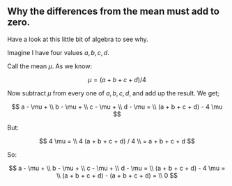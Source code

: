 ## Why the differences from the mean must add to zero.

Have a look at this little bit of algebra to see why.

Imagine I have four values $a, b, c, d$.

Call the mean $\mu$.  As we know:

$$
\mu = (a + b + c + d) / 4
$$

Now subtract $\mu$ from every one of $a, b, c, d$, and add up the result.  We
get;

$$
a - \mu + \\
b - \mu + \\
c - \mu + \\
d - \mu = \\
(a + b + c + d) - 4 \mu
$$

But:

$$
4 \mu = \\
4 (a + b + c + d) / 4 \\
= a + b + c + d
$$

So:

$$
a - \mu + \\
b - \mu + \\
c - \mu + \\
d - \mu = \\
(a + b + c + d) - 4 \mu = \\
(a + b + c + d) - (a + b + c + d) = \\
0
$$

